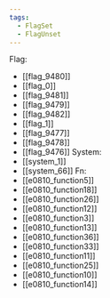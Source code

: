 ```yaml
---
tags:
  - FlagSet
  - FlagUnset
---
```

Flag:
- [[flag_9480]]
- [[flag_0]]
- [[flag_9481]]
- [[flag_9479]]
- [[flag_9482]]
- [[flag_1]]
- [[flag_9477]]
- [[flag_9478]]
- [[flag_9476]]
System:
- [[system_1]]
- [[system_66]]
Fn:
- [[e0810_function5]]
- [[e0810_function18]]
- [[e0810_function26]]
- [[e0810_function12]]
- [[e0810_function3]]
- [[e0810_function13]]
- [[e0810_function36]]
- [[e0810_function33]]
- [[e0810_function11]]
- [[e0810_function25]]
- [[e0810_function10]]
- [[e0810_function14]]
